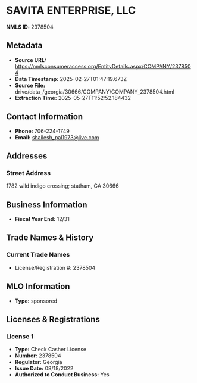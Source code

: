 # SAVITA ENTERPRISE, LLC

**NMLS ID:** 2378504

## Metadata
- **Source URL:** https://nmlsconsumeraccess.org/EntityDetails.aspx/COMPANY/2378504
- **Data Timestamp:** 2025-02-27T01:47:19.673Z
- **Source File:** drive/data_/georgia/30666/COMPANY/COMPANY_2378504.html
- **Extraction Time:** 2025-05-27T11:52:52.184432

## Contact Information
- **Phone:** 706-224-1749
- **Email:** shailesh_pal1973@live.com

## Addresses
### Street Address
1782 wild indigo crossing; statham, GA 30666

## Business Information
- **Fiscal Year End:** 12/31

## Trade Names & History
### Current Trade Names
- License/Registration #: 2378504

## MLO Information
- **Type:** sponsored

## Licenses & Registrations

### License 1
- **Type:** Check Casher License
- **Number:** 2378504
- **Regulator:** Georgia
- **Issue Date:** 08/18/2022
- **Authorized to Conduct Business:** Yes
